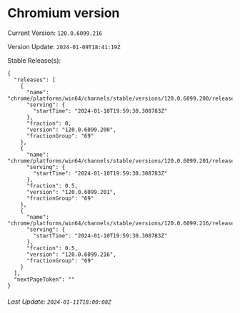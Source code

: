 # Chromium version

Current Version: `120.0.6099.216`

Version Update: `2024-01-09T18:41:19Z`

Stable Release(s):
```
{
  "releases": [
    {
      "name": "chrome/platforms/win64/channels/stable/versions/120.0.6099.200/releases/1704916770",
      "serving": {
        "startTime": "2024-01-10T19:59:30.308783Z"
      },
      "fraction": 0,
      "version": "120.0.6099.200",
      "fractionGroup": "69"
    },
    {
      "name": "chrome/platforms/win64/channels/stable/versions/120.0.6099.201/releases/1704916770",
      "serving": {
        "startTime": "2024-01-10T19:59:30.308783Z"
      },
      "fraction": 0.5,
      "version": "120.0.6099.201",
      "fractionGroup": "69"
    },
    {
      "name": "chrome/platforms/win64/channels/stable/versions/120.0.6099.216/releases/1704916770",
      "serving": {
        "startTime": "2024-01-10T19:59:30.308783Z"
      },
      "fraction": 0.5,
      "version": "120.0.6099.216",
      "fractionGroup": "69"
    }
  ],
  "nextPageToken": ""
}
```

###### Last Update: `2024-01-11T18:00:08Z`
        